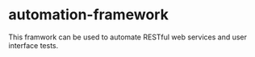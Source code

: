 # automation-framework
This framwork can be used to automate RESTful web services and user interface tests.
